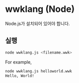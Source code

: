 # wwklang (Node)

Node.js가 설치되어 있어야 합니다.

## 실행
```bash
node wwklang.js <filename.wwk>
```

For example,
```bash
node wwklang.js helloworld.wwk
Hello, World!
```